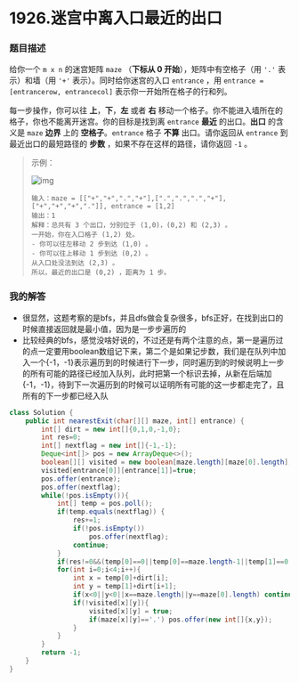 # 1926.迷宫中离入口最近的出口

### 题目描述

给你一个 `m x n` 的迷宫矩阵 `maze` （**下标从 0 开始**），矩阵中有空格子（用 `'.'` 表示）和墙（用 `'+'` 表示）。同时给你迷宫的入口 `entrance` ，用 `entrance = [entrancerow, entrancecol]` 表示你一开始所在格子的行和列。

每一步操作，你可以往 **上**，**下**，**左** 或者 **右** 移动一个格子。你不能进入墙所在的格子，你也不能离开迷宫。你的目标是找到离 `entrance` **最近** 的出口。**出口** 的含义是 `maze` **边界** 上的 **空格子**。`entrance` 格子 **不算** 出口。请你返回从 `entrance` 到最近出口的最短路径的 **步数** ，如果不存在这样的路径，请你返回 `-1` 。

> 示例：
>
> ![img](https://assets.leetcode.com/uploads/2021/06/04/nearest1-grid.jpg)
>
> ```
> 输入：maze = [["+","+",".","+"],[".",".",".","+"],["+","+","+","."]], entrance = [1,2]
> 输出：1
> 解释：总共有 3 个出口，分别位于 (1,0)，(0,2) 和 (2,3) 。
> 一开始，你在入口格子 (1,2) 处。
> - 你可以往左移动 2 步到达 (1,0) 。
> - 你可以往上移动 1 步到达 (0,2) 。
> 从入口处没法到达 (2,3) 。
> 所以，最近的出口是 (0,2) ，距离为 1 步。
> ```

### 我的解答

- 很显然，这题考察的是bfs，并且dfs做会复杂很多，bfs正好，在找到出口的时候直接返回就是最小值，因为是一步步遍历的
- 比较经典的bfs，感觉没啥好说的，不过还是有两个注意的点，第一是遍历过的点一定要用boolean数组记下来，第二个是如果记步数，我们是在队列中加入一个{-1，-1}表示遍历到的时候进行下一步，同时遍历到的时候说明上一步的所有可能的路径已经加入队列，此时把第一个标识去掉，从新在后端加{-1，-1}，待到下一次遍历到的时候可以证明所有可能的这一步都走完了，且所有的下一步都已经入队

```java
class Solution {
    public int nearestExit(char[][] maze, int[] entrance) {
        int[] dirt = new int[]{0,1,0,-1,0};
        int res=0;
        int[] nextflag = new int[]{-1,-1};
        Deque<int[]> pos = new ArrayDeque<>();
        boolean[][] visited = new boolean[maze.length][maze[0].length];
        visited[entrance[0]][entrance[1]]=true;
        pos.offer(entrance);
        pos.offer(nextflag);
        while(!pos.isEmpty()){
            int[] temp = pos.poll();
            if(temp.equals(nextflag)) {
                res+=1;
                if(!pos.isEmpty()) 
                    pos.offer(nextflag);
                continue;
            }
            if(res!=0&&(temp[0]==0||temp[0]==maze.length-1||temp[1]==0||temp[1]==maze[0].length-1)) return res;
            for(int i=0;i<4;i++){
                int x = temp[0]+dirt[i];
                int y = temp[1]+dirt[i+1];
                if(x<0||y<0||x==maze.length||y==maze[0].length) continue;
                if(!visited[x][y]){
                    visited[x][y] = true;
                    if(maze[x][y]=='.') pos.offer(new int[]{x,y});
                }
            }
        }
        return -1;
    }
}
```

